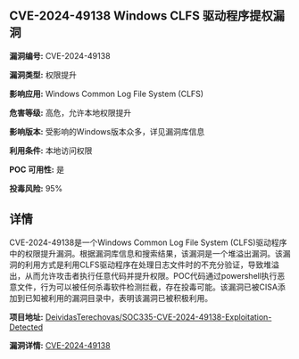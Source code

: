## CVE-2024-49138 Windows CLFS 驱动程序提权漏洞

**漏洞编号:** CVE-2024-49138

**漏洞类型:** 权限提升

**影响应用:** Windows Common Log File System (CLFS)

**危害等级:** 高危，允许本地权限提升

**影响版本:** 受影响的Windows版本众多，详见漏洞库信息

**利用条件:** 本地访问权限

**POC 可用性:** 是

**投毒风险:** 95%

## 详情

CVE-2024-49138是一个Windows Common Log File System (CLFS)驱动程序中的权限提升漏洞。根据漏洞库信息和搜索结果，该漏洞是一个堆溢出漏洞。该漏洞的利用方式是利用CLFS驱动程序在处理日志文件时的不充分验证，导致堆溢出，从而允许攻击者执行任意代码并提升权限。POC代码通过powershell执行恶意文件，行为可以被任何杀毒软件检测拦截，存在投毒可能。该漏洞已被CISA添加到已知被利用的漏洞目录中，表明该漏洞已被积极利用。

**项目地址:** [DeividasTerechovas/SOC335-CVE-2024-49138-Exploitation-Detected](https://github.com/DeividasTerechovas/SOC335-CVE-2024-49138-Exploitation-Detected)

**漏洞详情:** [CVE-2024-49138](https://nvd.nist.gov/vuln/detail/CVE-2024-49138)